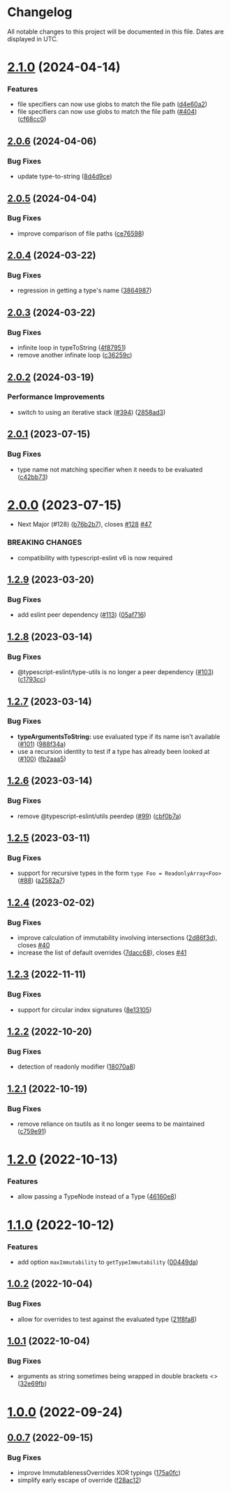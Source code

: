 # Changelog
All notable changes to this project will be documented in this file. Dates are displayed in UTC.

# [2.1.0](https://github.com/RebeccaStevens/is-immutable-type/compare/v2.0.6...v2.1.0) (2024-04-14)


### Features

* file specifiers can now use globs to match the file path ([d4e60a2](https://github.com/RebeccaStevens/is-immutable-type/commit/d4e60a2ddf5a1bb7edcccc5c516c86d83fde9f45))
* file specifiers can now use globs to match the file path ([#404](https://github.com/RebeccaStevens/is-immutable-type/issues/404)) ([cf68cc0](https://github.com/RebeccaStevens/is-immutable-type/commit/cf68cc0e25b3e0c5817dc84d8df80567e040f1b4))

## [2.0.6](https://github.com/RebeccaStevens/is-immutable-type/compare/v2.0.5...v2.0.6) (2024-04-06)


### Bug Fixes

* update type-to-string ([8d4d9ce](https://github.com/RebeccaStevens/is-immutable-type/commit/8d4d9ce1e8a603145ddd66c6e6af9ec99dc6fe2d))

## [2.0.5](https://github.com/RebeccaStevens/is-immutable-type/compare/v2.0.4...v2.0.5) (2024-04-04)


### Bug Fixes

* improve comparison of file paths ([ce76598](https://github.com/RebeccaStevens/is-immutable-type/commit/ce7659890323c68ba748e2aeb6e4b1df432dc054))

## [2.0.4](https://github.com/RebeccaStevens/is-immutable-type/compare/v2.0.3...v2.0.4) (2024-03-22)


### Bug Fixes

* regression in getting a type's name ([3864987](https://github.com/RebeccaStevens/is-immutable-type/commit/386498737a43a61102f66f12001db844de22d115))

## [2.0.3](https://github.com/RebeccaStevens/is-immutable-type/compare/v2.0.2...v2.0.3) (2024-03-22)


### Bug Fixes

* infinite loop in typeToString ([4f87951](https://github.com/RebeccaStevens/is-immutable-type/commit/4f87951d31b2cdd88437ded094390b0c95fff217))
* remove another infinate loop ([c36259c](https://github.com/RebeccaStevens/is-immutable-type/commit/c36259ce0e7410da4b92b5c2608dfe73003f341d))

## [2.0.2](https://github.com/RebeccaStevens/is-immutable-type/compare/v2.0.1...v2.0.2) (2024-03-19)


### Performance Improvements

* switch to using an iterative stack ([#394](https://github.com/RebeccaStevens/is-immutable-type/issues/394)) ([2858ad3](https://github.com/RebeccaStevens/is-immutable-type/commit/2858ad3e7432cac5db02287c3eaaf1c3fa299441))

## [2.0.1](https://github.com/RebeccaStevens/is-immutable-type/compare/v2.0.0...v2.0.1) (2023-07-15)


### Bug Fixes

* type name not matching specifier when it needs to be evaluated ([c42bb73](https://github.com/RebeccaStevens/is-immutable-type/commit/c42bb73dd6c1a15ba15fbd9dc6594db413d44162))

# [2.0.0](https://github.com/RebeccaStevens/is-immutable-type/compare/v1.2.9...v2.0.0) (2023-07-15)


* Next Major (#128) ([b76b2b7](https://github.com/RebeccaStevens/is-immutable-type/commit/b76b2b7e5b48e37e77b55608b4e3fa1bea168e9d)), closes [#128](https://github.com/RebeccaStevens/is-immutable-type/issues/128) [#47](https://github.com/RebeccaStevens/is-immutable-type/issues/47)


### BREAKING CHANGES

* compatibility with typescript-eslint v6 is now required

## [1.2.9](https://github.com/RebeccaStevens/is-immutable-type/compare/v1.2.8...v1.2.9) (2023-03-20)


### Bug Fixes

* add eslint peer dependency ([#113](https://github.com/RebeccaStevens/is-immutable-type/issues/113)) ([05af716](https://github.com/RebeccaStevens/is-immutable-type/commit/05af7161fb7a58cd89a071a05ae77d439950362c))

## [1.2.8](https://github.com/RebeccaStevens/is-immutable-type/compare/v1.2.7...v1.2.8) (2023-03-14)


### Bug Fixes

* @typescript-eslint/type-utils is no longer a peer dependency ([#103](https://github.com/RebeccaStevens/is-immutable-type/issues/103)) ([c1793cc](https://github.com/RebeccaStevens/is-immutable-type/commit/c1793cc2e3f83ee13d1b56b70f0bf62285382ae1))

## [1.2.7](https://github.com/RebeccaStevens/is-immutable-type/compare/v1.2.6...v1.2.7) (2023-03-14)


### Bug Fixes

* **typeArgumentsToString:** use evaluated type if its name isn't available ([#101](https://github.com/RebeccaStevens/is-immutable-type/issues/101)) ([988f34a](https://github.com/RebeccaStevens/is-immutable-type/commit/988f34a8cf1676590805ed91c65eb8c6238affa4))
* use a recursion identity to test if a type has already been looked at ([#100](https://github.com/RebeccaStevens/is-immutable-type/issues/100)) ([fb2aaa5](https://github.com/RebeccaStevens/is-immutable-type/commit/fb2aaa59b8482c7b10501218f23a2dac049df449))

## [1.2.6](https://github.com/RebeccaStevens/is-immutable-type/compare/v1.2.5...v1.2.6) (2023-03-14)


### Bug Fixes

* remove @typescript-eslint/utils peerdep ([#99](https://github.com/RebeccaStevens/is-immutable-type/issues/99)) ([cbf0b7a](https://github.com/RebeccaStevens/is-immutable-type/commit/cbf0b7aeda2d421f946f6b0863e645a3f602639d))

## [1.2.5](https://github.com/RebeccaStevens/is-immutable-type/compare/v1.2.4...v1.2.5) (2023-03-11)


### Bug Fixes

* support for recursive types in the form `type Foo = ReadonlyArray<Foo>` ([#88](https://github.com/RebeccaStevens/is-immutable-type/issues/88)) ([a2582a7](https://github.com/RebeccaStevens/is-immutable-type/commit/a2582a74dd916df0f2241d482d1d673c06bdc502))

## [1.2.4](https://github.com/RebeccaStevens/is-immutable-type/compare/v1.2.3...v1.2.4) (2023-02-02)


### Bug Fixes

* improve calculation of immutability involving intersections ([2d86f3d](https://github.com/RebeccaStevens/is-immutable-type/commit/2d86f3dae7ef3540b3ad42c08e45c67b4aa4ab33)), closes [#40](https://github.com/RebeccaStevens/is-immutable-type/issues/40)
* increase the list of default overrides ([7dacc68](https://github.com/RebeccaStevens/is-immutable-type/commit/7dacc681eb2435cd9b36b24cae4df1366c3d0e0a)), closes [#41](https://github.com/RebeccaStevens/is-immutable-type/issues/41)

## [1.2.3](https://github.com/RebeccaStevens/is-immutable-type/compare/v1.2.2...v1.2.3) (2022-11-11)


### Bug Fixes

* support for circular index signatures ([8e13105](https://github.com/RebeccaStevens/is-immutable-type/commit/8e1310586a446b04d49fa552773aaa0fd34929df))

## [1.2.2](https://github.com/RebeccaStevens/is-immutable-type/compare/v1.2.1...v1.2.2) (2022-10-20)


### Bug Fixes

* detection of readonly modifier ([18070a8](https://github.com/RebeccaStevens/is-immutable-type/commit/18070a8319b2dd2cca7945e98e034f4decbe54ad))

## [1.2.1](https://github.com/RebeccaStevens/is-immutable-type/compare/v1.2.0...v1.2.1) (2022-10-19)


### Bug Fixes

* remove reliance on tsutils as it no longer seems to be maintained ([c759e91](https://github.com/RebeccaStevens/is-immutable-type/commit/c759e918144d23b4103a639afbd1623fdda1870b))

# [1.2.0](https://github.com/RebeccaStevens/is-immutable-type/compare/v1.1.0...v1.2.0) (2022-10-13)


### Features

* allow passing a TypeNode instead of a Type ([46160e8](https://github.com/RebeccaStevens/is-immutable-type/commit/46160e84c610cc02ebfcfb885aa23c6647b24d75))

# [1.1.0](https://github.com/RebeccaStevens/is-immutable-type/compare/v1.0.2...v1.1.0) (2022-10-12)


### Features

* add option `maxImmutability` to `getTypeImmutability` ([00449da](https://github.com/RebeccaStevens/is-immutable-type/commit/00449da9e9a528c787d1361068227e7b5fa7fa45))

## [1.0.2](https://github.com/RebeccaStevens/is-immutable-type/compare/v1.0.1...v1.0.2) (2022-10-04)


### Bug Fixes

* allow for overrides to test against the evaluated type ([21f8fa8](https://github.com/RebeccaStevens/is-immutable-type/commit/21f8fa8ef6441fd59bf53bbd0ce3df8a4c90a450))

## [1.0.1](https://github.com/RebeccaStevens/is-immutable-type/compare/v1.0.0...v1.0.1) (2022-10-04)


### Bug Fixes

* arguments as string sometimes being wrapped in double brackets <> ([32e69fb](https://github.com/RebeccaStevens/is-immutable-type/commit/32e69fbb86391a53c48f62c8f4dccee4fbaaa461))

# [1.0.0](https://github.com/RebeccaStevens/is-immutable-type/compare/v0.0.7...v1.0.0) (2022-09-24)

## [0.0.7](https://github.com/RebeccaStevens/is-immutable-type/compare/v0.0.6...v0.0.7) (2022-09-15)


### Bug Fixes

* improve ImmutablenessOverrides XOR typings ([175a0fc](https://github.com/RebeccaStevens/is-immutable-type/commit/175a0fce1da0893731e5843c3d473b857af8f9d3))
* simplify early escape of override ([f28ac12](https://github.com/RebeccaStevens/is-immutable-type/commit/f28ac1270d19ef7918f03fa52807a939b3270838))
